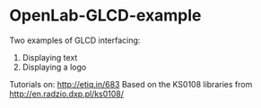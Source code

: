 # OpenLab-GLCD-example
Two examples of GLCD interfacing:
  1. Displaying text
  2. Displaying a logo
  
  Tutorials on: http://etiq.in/683
  Based on the KS0108 libraries from http://en.radzio.dxp.pl/ks0108/
